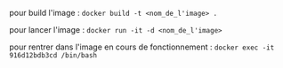 pour build l'image : `docker build -t <nom_de_l'image> .`
<!-- docker build -t soceng-ai-server . -->
pour lancer l'image : `docker run -it -d <nom_de_l'image>`
<!-- docker run -it -d soceng-ai-server -->
pour rentrer dans l'image en cours de fonctionnement : `docker exec -it 916d12bdb3cd /bin/bash`